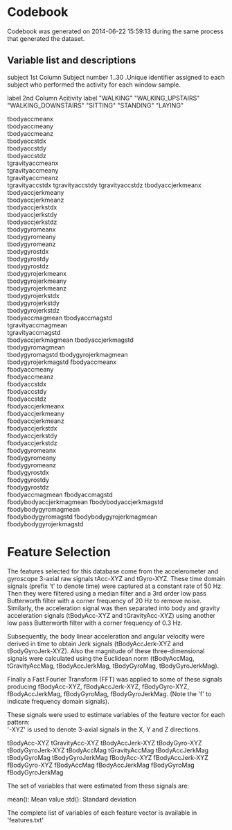 Codebook
========
Codebook was generated on 2014-06-22 15:59:13 during the same process that generated the dataset. 

Variable list and descriptions
------------------------------

subject                    1st Column
    Subject number
                           1..30 .Unique identifier assigned to each subject
                           who performed the activity for each window sample.

label                      2nd Column
    Acitivity label
                           "WALKING"
                           "WALKING_UPSTAIRS"
                           "WALKING_DOWNSTAIRS"
                           "SITTING"
                           "STANDING"
                           "LAYING"
                           
tbodyaccmeanx  
tbodyaccmeany	
tbodyaccmeanz	
tbodyaccstdx	
tbodyaccstdy	
tbodyaccstdz	
tgravityaccmeanx	
tgravityaccmeany	
tgravityaccmeanz	
tgravityaccstdx	
tgravityaccstdy	
tgravityaccstdz	
tbodyaccjerkmeanx	
tbodyaccjerkmeany	
tbodyaccjerkmeanz	
tbodyaccjerkstdx	
tbodyaccjerkstdy	
tbodyaccjerkstdz	
tbodygyromeanx	
tbodygyromeany	
tbodygyromeanz	
tbodygyrostdx	
tbodygyrostdy	
tbodygyrostdz	
tbodygyrojerkmeanx	
tbodygyrojerkmeany	
tbodygyrojerkmeanz	
tbodygyrojerkstdx	
tbodygyrojerkstdy	
tbodygyrojerkstdz	
tbodyaccmagmean	
tbodyaccmagstd	
tgravityaccmagmean	
tgravityaccmagstd	
tbodyaccjerkmagmean	
tbodyaccjerkmagstd	
tbodygyromagmean	
tbodygyromagstd	
tbodygyrojerkmagmean	
tbodygyrojerkmagstd	
fbodyaccmeanx	
fbodyaccmeany	
fbodyaccmeanz	
fbodyaccstdx	
fbodyaccstdy	
fbodyaccstdz	
fbodyaccjerkmeanx	
fbodyaccjerkmeany	
fbodyaccjerkmeanz	
fbodyaccjerkstdx	
fbodyaccjerkstdy	
fbodyaccjerkstdz	
fbodygyromeanx	
fbodygyromeany	
fbodygyromeanz	
fbodygyrostdx	
fbodygyrostdy	
fbodygyrostdz	
fbodyaccmagmean	
fbodyaccmagstd	
fbodybodyaccjerkmagmean	
fbodybodyaccjerkmagstd	
fbodybodygyromagmean	
fbodybodygyromagstd	
fbodybodygyrojerkmagmean	
fbodybodygyrojerkmagstd


Feature Selection 
=================

The features selected for this database come from the accelerometer and gyroscope 3-axial raw signals tAcc-XYZ and tGyro-XYZ. These time domain signals (prefix 't' to denote time) were captured at a constant rate of 50 Hz. Then they were filtered using a median filter and a 3rd order low pass Butterworth filter with a corner frequency of 20 Hz to remove noise. Similarly, the acceleration signal was then separated into body and gravity acceleration signals (tBodyAcc-XYZ and tGravityAcc-XYZ) using another low pass Butterworth filter with a corner frequency of 0.3 Hz. 

Subsequently, the body linear acceleration and angular velocity were derived in time to obtain Jerk signals (tBodyAccJerk-XYZ and tBodyGyroJerk-XYZ). Also the magnitude of these three-dimensional signals were calculated using the Euclidean norm (tBodyAccMag, tGravityAccMag, tBodyAccJerkMag, tBodyGyroMag, tBodyGyroJerkMag). 

Finally a Fast Fourier Transform (FFT) was applied to some of these signals producing fBodyAcc-XYZ, fBodyAccJerk-XYZ, fBodyGyro-XYZ, fBodyAccJerkMag, fBodyGyroMag, fBodyGyroJerkMag. (Note the 'f' to indicate frequency domain signals). 

These signals were used to estimate variables of the feature vector for each pattern:  
'-XYZ' is used to denote 3-axial signals in the X, Y and Z directions.

tBodyAcc-XYZ
tGravityAcc-XYZ
tBodyAccJerk-XYZ
tBodyGyro-XYZ
tBodyGyroJerk-XYZ
tBodyAccMag
tGravityAccMag
tBodyAccJerkMag
tBodyGyroMag
tBodyGyroJerkMag
fBodyAcc-XYZ
fBodyAccJerk-XYZ
fBodyGyro-XYZ
fBodyAccMag
fBodyAccJerkMag
fBodyGyroMag
fBodyGyroJerkMag

The set of variables that were estimated from these signals are: 

mean(): Mean value
std(): Standard deviation

The complete list of variables of each feature vector is available in 'features.txt'
